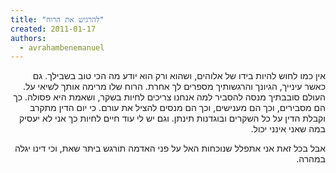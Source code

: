 ```yaml
---
title: "להרגיש את הרוח"
created: 2011-01-17
authors: 
  - avrahambenemanuel
---
```

<div dir="rtl">
אין כמו לחוש להיות בידו של אלוהים, ושהוא ורק הוא יודע מה הכי טוב בשבילך. גם כאשר עינייך, הגיונך והרגשותיך מספרים לך אחרת. הרוח שלו מרימה אותך לשיאי על. העולם סובבתיך מנסה להסביר למה אנחנו צריכים לחיות בשקר, ושאמת היא פסולה. כך הם מסבירים, וכך הם מענישים, וכך הם מנסים להציל את עורם. כי יום הדין מתקרב וקבלת הדין על כל השקרים ובוגדנות תינתן. וגם יש לי עוד חיים לחיות כך אני לא יעסיק במה שאני אינני יכול.

אבל בכל זאת אני אתפלל שנוכחות האל על פני האדמה תורגש ביתר שאת, וכי דינו יגלה במהרה.
</div>